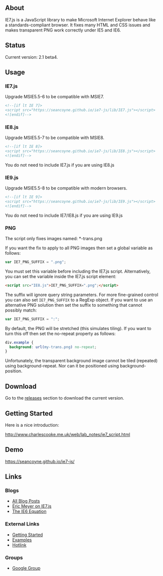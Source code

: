## About
IE7.js is a JavaScript library to make Microsoft Internet Explorer behave like a standards-compliant browser. It fixes many HTML and CSS issues and makes transparent PNG work correctly under IE5 and IE6.

## Status
Current version: 2.1 beta4.

## Usage

### IE7.js
Upgrade MSIE5.5-6 to be compatible with MSIE7.

```html
<!--[if lt IE 7]>
<script src="https://seancoyne.github.io/ie7-js/lib/IE7.js"></script>
<![endif]-->
```

### IE8.js
Upgrade MSIE5.5-7 to be compatible with MSIE8.

```html
<!--[if lt IE 8]>
<script src="https://seancoyne.github.io/ie7-js/lib/IE8.js"></script>
<![endif]-->
```

You do not need to include IE7.js if you are using IE8.js

### IE9.js
Upgrade MSIE5.5-8 to be compatible with modern browsers.

```html
<!--[if lt IE 9]>
<script src="https://seancoyne.github.io/ie7-js/lib/IE9.js"></script>
<![endif]-->
```

You do not need to include IE7/IE8.js if you are using IE9.js

### PNG
The script only fixes images named: *-trans.png

If you want the fix to apply to all PNG images then set a global variable as follows:

```javascript
var IE7_PNG_SUFFIX = ".png";
```

You must set this variable before including the IE7.js script. Alternatively, you can set the variable inside the IE7.js script element:

```html
<script src="IE8.js">IE7_PNG_SUFFIX=".png";</script>
```

The suffix will ignore query string parameters. For more fine-grained control you can also set `IE7_PNG_SUFFIX` to a RegExp object. If you want to use an alternative PNG solution then set the suffix to something that cannot possibly match:

```javascript
var IE7_PNG_SUFFIX = ":";
```

By default, the PNG will be stretched (this simulates tiling). If you want to turn this off then set the no-repeat property as follows:

```css
div.example {
  background: url(my-trans.png) no-repeat;
}
```

Unfortunately, the transparent background image cannot be tiled (repeated) using background-repeat. Nor can it be positioned using background-position.

## Download

Go to the [releases](https://github.com/seancoyne/ie7-js/releases) section to download the current version.

## Getting Started
Here is a nice introduction:

http://www.charlescooke.me.uk/web/lab_notes/ie7_script.html

## Demo

https://seancoyne.github.io/ie7-js/

## Links

### Blogs

* [All Blog Posts](http://dean.edwards.name/weblog/category/IE7/)
* [Eric Meyer on IE7.js](http://meyerweb.com/eric/thoughts/2005/10/17/ie7-and-ie7/)
* [The IE6 Equation](http://24ways.org/2008/the-ie6-equation)

### External Links

* [Getting Started](http://www.charlescooke.me.uk/web/lab_notes/ie7_script.html)
* [Examples](https://seancoyne.github.io/ie7-js/)
* [Hotlink](https://github.com/seancoyne/ie7-js/releases)

### Groups
* [Google Group](http://groups.google.com/group/ie7-js)
